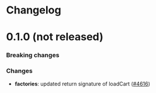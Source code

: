 # Changelog


# 0.1.0 (not released)

### Breaking changes

### Changes

* **factories**: updated return signature of loadCart ([#4616](https://github.com/DivanteLtd/vue-storefront/issues/4616))
